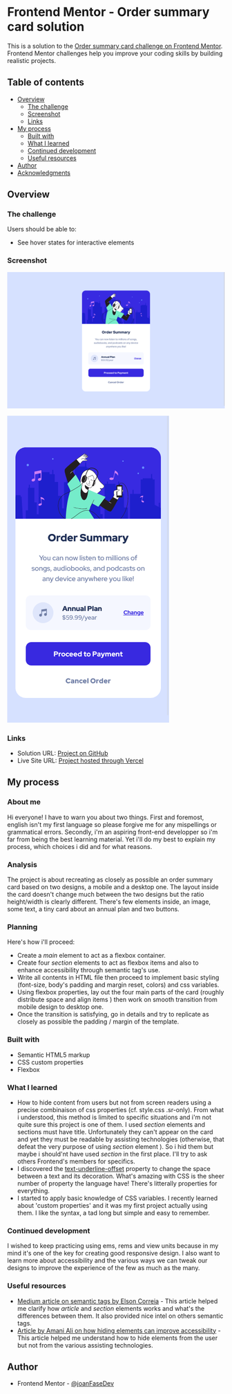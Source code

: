 # Frontend Mentor - Order summary card solution

This is a solution to the [Order summary card challenge on Frontend Mentor](https://www.frontendmentor.io/challenges/order-summary-component-QlPmajDUj). Frontend Mentor challenges help you improve your coding skills by building realistic projects.

## Table of contents

- [Overview](#overview)
  - [The challenge](#the-challenge)
  - [Screenshot](#screenshot)
  - [Links](#links)
- [My process](#my-process)
  - [Built with](#built-with)
  - [What I learned](#what-i-learned)
  - [Continued development](#continued-development)
  - [Useful resources](#useful-resources)
- [Author](#author)
- [Acknowledgments](#acknowledgments)

## Overview

### The challenge

Users should be able to:

- See hover states for interactive elements

### Screenshot

![](./images/order_summary_desktop.png)

![](./images/order_summary_mobile.png)

### Links

- Solution URL: [Project on GitHub](https://github.com/joanFaseDev/order-summary)
- Live Site URL: [Project hosted through Vercel](https://order-summary-beryl.vercel.app/)

## My process

### About me

Hi everyone! I have to warn you about two things. First and foremost, english isn't my first language so please forgive me for any mispellings or grammatical errors. Secondly, i'm an aspiring front-end developper so i'm far from being the best learning material. Yet i'll do my best to explain my process, which choices i did and for what reasons.

### Analysis

The project is about recreating as closely as possible an order summary card based on two designs, a mobile and a desktop one. The layout inside the card doesn't change much between the two designs but the ratio height/width is clearly different. There's few elements inside, an image, some text, a tiny card about an annual plan and two buttons.

### Planning

Here's how i'll proceed:

- Create a _main_ element to act as a flexbox container.
- Create four _section_ elements to act as flexbox items and also to enhance accessibility through semantic tag's use.
- Write all contents in HTML file then proceed to implement basic styling (font-size, body's padding and margin reset, colors) and css variables.
- Using flexbox properties, lay out the four main parts of the card (roughly distribute space and align items ) then work on smooth transition from mobile design to desktop one.
- Once the transition is satisfying, go in details and try to replicate as closely as possible the padding / margin of the template.

### Built with

- Semantic HTML5 markup
- CSS custom properties
- Flexbox

### What I learned

- How to hide content from users but not from screen readers using a precise combinaison of css properties (cf. style.css .sr-only). From what i understood, this method is limited to specific situations and i'm not quite sure this project is one of them. I used _section_ elements and sections must have title. Unfortunately they can't appear on the card and yet they must be readable by assisting technologies (otherwise, that defeat the very purpose of using _section_ element ). So i hid them but maybe i should'nt have used _section_ in the first place. I'll try to ask others Frontend's members for specifics.
- I discovered the [text-underline-offset](https://developer.mozilla.org/en-US/docs/Web/CSS/text-underline-offset) property to change the space between a text and its decoration. What's amazing with CSS is the sheer number of property the language have! There's litterally properties for everything.
- I started to apply basic knowledge of CSS variables. I recently learned about 'custom properties' and it was my first project actually using them. I like the syntax, a tad long but simple and easy to remember.

### Continued development

I wished to keep practicing using ems, rems and view units because in my mind it's one of the key for creating good responsive design. I also want to learn more about accessibility and the various ways we can tweak our designs to improve the experience of the few as much as the many.

### Useful resources

- [Medium article on semantic tags by Elson Correia](https://medium.com/before-semicolon/10-html-semantic-tags-and-when-to-use-them-5ae7d7d0b0f2) - This article helped me clarify how _article_ and _section_ elements works and what's the differences between them. It also provided nice intel on others semantic tags.
- [Article by Amani Ali on how hiding elements can improve accessibility](https://www.nomensa.com/blog/how-improve-web-accessibility-hiding-elements) - This article helped me understand how to hide elements from the user but not from the various assisting technologies.

## Author

- Frontend Mentor - [@joanFaseDev](https://www.frontendmentor.io/profile/joanFaseDev)
